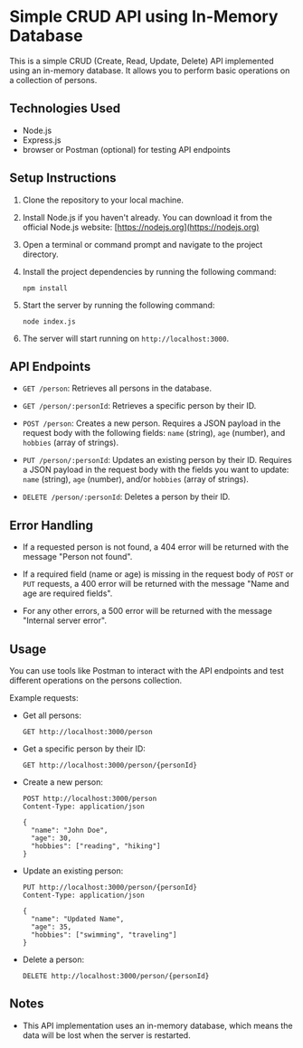 # Simple CRUD API using In-Memory Database

This is a simple CRUD (Create, Read, Update, Delete) API implemented using an in-memory database. It allows you to perform basic operations on a collection of persons.

## Technologies Used

- Node.js
- Express.js
- browser or Postman (optional) for testing API endpoints

## Setup Instructions

1. Clone the repository to your local machine.

2. Install Node.js if you haven't already. You can download it from the official Node.js website: [https://nodejs.org](https://nodejs.org)

3. Open a terminal or command prompt and navigate to the project directory.

4. Install the project dependencies by running the following command:
   ```
   npm install
   ```

5. Start the server by running the following command:
   ```
   node index.js
   ```

6. The server will start running on `http://localhost:3000`.

## API Endpoints

- `GET /person`: Retrieves all persons in the database.

- `GET /person/:personId`: Retrieves a specific person by their ID.

- `POST /person`: Creates a new person. Requires a JSON payload in the request body with the following fields: `name` (string), `age` (number), and `hobbies` (array of strings).

- `PUT /person/:personId`: Updates an existing person by their ID. Requires a JSON payload in the request body with the fields you want to update: `name` (string), `age` (number), and/or `hobbies` (array of strings).

- `DELETE /person/:personId`: Deletes a person by their ID.

## Error Handling

- If a requested person is not found, a 404 error will be returned with the message "Person not found".

- If a required field (name or age) is missing in the request body of `POST` or `PUT` requests, a 400 error will be returned with the message "Name and age are required fields".

- For any other errors, a 500 error will be returned with the message "Internal server error".

## Usage

You can use tools like Postman to interact with the API endpoints and test different operations on the persons collection.

Example requests:

- Get all persons:
  ```
  GET http://localhost:3000/person
  ```

- Get a specific person by their ID:
  ```
  GET http://localhost:3000/person/{personId}
  ```

- Create a new person:
  ```
  POST http://localhost:3000/person
  Content-Type: application/json

  {
    "name": "John Doe",
    "age": 30,
    "hobbies": ["reading", "hiking"]
  }
  ```

- Update an existing person:
  ```
  PUT http://localhost:3000/person/{personId}
  Content-Type: application/json

  {
    "name": "Updated Name",
    "age": 35,
    "hobbies": ["swimming", "traveling"]
  }
  ```

- Delete a person:
  ```
  DELETE http://localhost:3000/person/{personId}
  ```

## Notes

- This API implementation uses an in-memory database, which means the data will be lost when the server is restarted.

